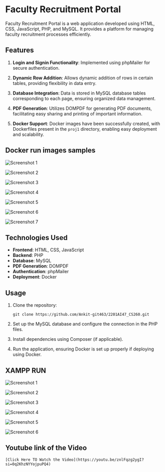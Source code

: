 # Faculty Recruitment Portal

Faculty Recruitment Portal is a web application developed using HTML, CSS, JavaScript, PHP, and MySQL. It provides a platform for managing faculty recruitment processes efficiently.

## Features

1. **Login and Signin Functionality**: Implemented using phpMailer for secure authentication.

2. **Dynamic Row Addition**: Allows dynamic addition of rows in certain tables, providing flexibility in data entry.

3. **Database Integration**: Data is stored in MySQL database tables corresponding to each page, ensuring organized data management.

4. **PDF Generation**: Utilizes DOMPDF for generating PDF documents, facilitating easy sharing and printing of important information.

5. **Docker Support**: Docker images have been successfully created, with Dockerfiles present in the `proj1` directory, enabling easy deployment and scalability.


## Docker run images samples 
![Screenshot 1](screenshots/D1.png)

![Screenshot 2](screenshots/D2.png)

![Screenshot 3](screenshots/D3.png)

![Screenshot 4](screenshots/D4.png)

![Screenshot 5](screenshots/D5.png)

![Screenshot 6](screenshots/D6.png)

![Screenshot 7](screenshots/D7.png)



## Technologies Used

- **Frontend**: HTML, CSS, JavaScript
- **Backend**: PHP
- **Database**: MySQL
- **PDF Generation**: DOMPDF
- **Authentication**: phpMailer
- **Deployment**: Docker

## Usage

1. Clone the repository:

    ```
    git clone https://github.com/Ankit-git463/2201AI47_CS260.git
    ```

2. Set up the MySQL database and configure the connection in the PHP files.

3. Install dependencies using Composer (if applicable).

4. Run the application, ensuring Docker is set up properly if deploying using Docker.

## XAMPP RUN
![Screenshot 1](screenshots/registration.png)

![Screenshot 2](screenshots/Login.png)

![Screenshot 3](screenshots/acde.png)

![Screenshot 4](screenshots/emp-details.png)

![Screenshot 5](screenshots/finaldeclaration.png)

![Screenshot 6](screenshots/Generatedpdf.png)





## Youtube link of the Video
    [Click Here TO Watch the Video](https://youtu.be/znlFqzg2ygI?si=0q2KhzNYYojpuPQ4)
